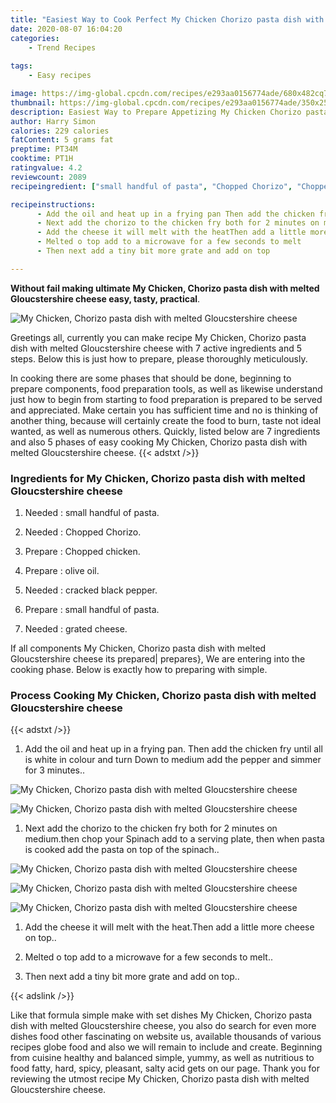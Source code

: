 ```yaml
---
title: "Easiest Way to Cook Perfect My Chicken Chorizo pasta dish with melted Gloucstershire cheese"
date: 2020-08-07 16:04:20
categories:
    - Trend Recipes
    
tags:
    - Easy recipes

image: https://img-global.cpcdn.com/recipes/e293aa0156774ade/680x482cq70/my-chicken-chorizo-pasta-dish-with-melted-gloucstershire-cheese-recipe-main-photo.jpg
thumbnail: https://img-global.cpcdn.com/recipes/e293aa0156774ade/350x250cq70/my-chicken-chorizo-pasta-dish-with-melted-gloucstershire-cheese-recipe-main-photo.jpg
description: Easiest Way to Prepare Appetizing My Chicken Chorizo pasta dish with melted Gloucstershire cheese with 7 ingredients and 5 stages of easy cooking.
author: Harry Simon
calories: 229 calories
fatContent: 5 grams fat
preptime: PT34M
cooktime: PT1H
ratingvalue: 4.2
reviewcount: 2089
recipeingredient: ["small handful of pasta", "Chopped Chorizo", "Chopped chicken", "olive oil", "cracked black pepper", "small handful of pasta", "grated cheese"]

recipeinstructions: 
      - Add the oil and heat up in a frying pan Then add the chicken fry until all is white in colour and turn Down to medium add the pepper and simmer for 3 minutes 
      - Next add the chorizo to the chicken fry both for 2 minutes on mediumthen chop your Spinach add to a serving plate then when pasta is cooked add the pasta on top of the spinach 
      - Add the cheese it will melt with the heatThen add a little more cheese on top 
      - Melted o top add to a microwave for a few seconds to melt 
      - Then next add a tiny bit more grate and add on top

---
```




**Without fail making ultimate My Chicken, Chorizo pasta dish with melted Gloucstershire cheese easy, tasty, practical**. 


![My Chicken, Chorizo pasta dish with melted Gloucstershire cheese](https://img-global.cpcdn.com/recipes/e293aa0156774ade/680x482cq70/my-chicken-chorizo-pasta-dish-with-melted-gloucstershire-cheese-recipe-main-photo.jpg "My Chicken, Chorizo pasta dish with melted Gloucstershire cheese")




Greetings all, currently you can make recipe My Chicken, Chorizo pasta dish with melted Gloucstershire cheese with 7 active ingredients and 5 steps. Below this is just how to prepare, please thoroughly meticulously.

In cooking there are some phases that should be done, beginning to prepare components, food preparation tools, as well as likewise understand just how to begin from starting to food preparation is prepared to be served and appreciated. Make certain you has sufficient time and no is thinking of another thing, because will certainly create the food to burn, taste not ideal wanted, as well as numerous others. Quickly, listed below are 7 ingredients and also 5 phases of easy cooking My Chicken, Chorizo pasta dish with melted Gloucstershire cheese.
{{< adstxt />}}

### Ingredients for My Chicken, Chorizo pasta dish with melted Gloucstershire cheese


1. Needed  : small handful of pasta.

1. Needed  : Chopped Chorizo.

1. Prepare  : Chopped chicken.

1. Prepare  : olive oil.

1. Needed  : cracked black pepper.

1. Prepare  : small handful of pasta.

1. Needed  : grated cheese.



If all components My Chicken, Chorizo pasta dish with melted Gloucstershire cheese its prepared| prepares}, We are entering into the cooking phase. Below is exactly how to preparing with simple.

### Process Cooking My Chicken, Chorizo pasta dish with melted Gloucstershire cheese

{{< adstxt />}}


1. Add the oil and heat up in a frying pan. Then add the chicken fry until all is white in colour and turn Down to medium add the pepper and simmer for 3 minutes..



![My Chicken, Chorizo pasta dish with melted Gloucstershire cheese](https://img-global.cpcdn.com/steps/07102ff1d59f4753/160x128cq70/my-chicken-chorizo-pasta-dish-with-melted-gloucstershire-cheese-recipe-step-1-photo.jpg" "My Chicken, Chorizo pasta dish with melted Gloucstershire cheese")

![My Chicken, Chorizo pasta dish with melted Gloucstershire cheese](https://img-global.cpcdn.com/steps/ad2c554db41c6493/160x128cq70/my-chicken-chorizo-pasta-dish-with-melted-gloucstershire-cheese-recipe-step-1-photo.jpg" "My Chicken, Chorizo pasta dish with melted Gloucstershire cheese")



1. Next add the chorizo to the chicken fry both for 2 minutes on medium.then chop your Spinach add to a serving plate, then when pasta is cooked add the pasta on top of the spinach..



![My Chicken, Chorizo pasta dish with melted Gloucstershire cheese](https://img-global.cpcdn.com/steps/42c210d53b5c26ba/160x128cq70/my-chicken-chorizo-pasta-dish-with-melted-gloucstershire-cheese-recipe-step-2-photo.jpg" "My Chicken, Chorizo pasta dish with melted Gloucstershire cheese")

![My Chicken, Chorizo pasta dish with melted Gloucstershire cheese](https://img-global.cpcdn.com/steps/ba0b1b72d99b2132/160x128cq70/my-chicken-chorizo-pasta-dish-with-melted-gloucstershire-cheese-recipe-step-2-photo.jpg" "My Chicken, Chorizo pasta dish with melted Gloucstershire cheese")

![My Chicken, Chorizo pasta dish with melted Gloucstershire cheese](https://img-global.cpcdn.com/steps/fb547c9426dadec2/160x128cq70/my-chicken-chorizo-pasta-dish-with-melted-gloucstershire-cheese-recipe-step-2-photo.jpg" "My Chicken, Chorizo pasta dish with melted Gloucstershire cheese")



1. Add the cheese it will melt with the heat.Then add a little more cheese on top..



1. Melted o top add to a microwave for a few seconds to melt..



1. Then next add a tiny bit more grate and add on top..





{{< adslink />}}

Like that formula simple make with set dishes My Chicken, Chorizo pasta dish with melted Gloucstershire cheese, you also do search for even more dishes food other fascinating on website us, available thousands of various recipes globe food and also we will remain to include and create. Beginning from cuisine healthy and balanced simple, yummy, as well as nutritious to food fatty, hard, spicy, pleasant, salty acid gets on our page. Thank you for reviewing the utmost recipe My Chicken, Chorizo pasta dish with melted Gloucstershire cheese.
